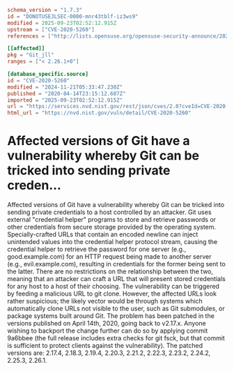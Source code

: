 ```toml
schema_version = "1.7.3"
id = "DONOTUSEJLSEC-0000-mnr43tblf-iz3ws9"
modified = 2025-09-23T02:52:12.915Z
upstream = ["CVE-2020-5260"]
references = ["http://lists.opensuse.org/opensuse-security-announce/2020-04/msg00027.html", "http://lists.opensuse.org/opensuse-security-announce/2020-05/msg00003.html", "http://packetstormsecurity.com/files/157250/Git-Credential-Helper-Protocol-Newline-Injection.html", "http://www.openwall.com/lists/oss-security/2020/04/15/5", "http://www.openwall.com/lists/oss-security/2020/04/15/6", "http://www.openwall.com/lists/oss-security/2020/04/20/1", "https://github.com/git/git/commit/9a6bbee8006c24b46a85d29e7b38cfa79e9ab21b", "https://github.com/git/git/security/advisories/GHSA-qm7j-c969-7j4q", "https://lists.debian.org/debian-lts-announce/2020/04/msg00010.html", "https://lists.fedoraproject.org/archives/list/package-announce%40lists.fedoraproject.org/message/74Q7WVJ6FKLIN62VS2JD2XCNWK5TNKOW/", "https://lists.fedoraproject.org/archives/list/package-announce%40lists.fedoraproject.org/message/7TVS5UG6JD3MYIGSBKMIOS6AF7CR5IPI/", "https://lists.fedoraproject.org/archives/list/package-announce%40lists.fedoraproject.org/message/MOCTR2SEHCPSCOVUQJAGFPGKFMI2VE6V/", "https://lists.fedoraproject.org/archives/list/package-announce%40lists.fedoraproject.org/message/PN3FUOXKX3AXTULYV53ACABER2W2FSOU/", "https://lists.fedoraproject.org/archives/list/package-announce%40lists.fedoraproject.org/message/XPCEOIFLLEF24L6GLVJVFZX4CREDEHDF/", "https://lore.kernel.org/git/xmqqy2qy7xn8.fsf%40gitster.c.googlers.com/", "https://security.gentoo.org/glsa/202004-13", "https://support.apple.com/kb/HT211141", "https://usn.ubuntu.com/4329-1/", "https://www.debian.org/security/2020/dsa-4657", "http://lists.opensuse.org/opensuse-security-announce/2020-04/msg00027.html", "http://lists.opensuse.org/opensuse-security-announce/2020-05/msg00003.html", "http://packetstormsecurity.com/files/157250/Git-Credential-Helper-Protocol-Newline-Injection.html", "http://www.openwall.com/lists/oss-security/2020/04/15/5", "http://www.openwall.com/lists/oss-security/2020/04/15/6", "http://www.openwall.com/lists/oss-security/2020/04/20/1", "https://github.com/git/git/commit/9a6bbee8006c24b46a85d29e7b38cfa79e9ab21b", "https://github.com/git/git/security/advisories/GHSA-qm7j-c969-7j4q", "https://lists.debian.org/debian-lts-announce/2020/04/msg00010.html", "https://lists.fedoraproject.org/archives/list/package-announce%40lists.fedoraproject.org/message/74Q7WVJ6FKLIN62VS2JD2XCNWK5TNKOW/", "https://lists.fedoraproject.org/archives/list/package-announce%40lists.fedoraproject.org/message/7TVS5UG6JD3MYIGSBKMIOS6AF7CR5IPI/", "https://lists.fedoraproject.org/archives/list/package-announce%40lists.fedoraproject.org/message/MOCTR2SEHCPSCOVUQJAGFPGKFMI2VE6V/", "https://lists.fedoraproject.org/archives/list/package-announce%40lists.fedoraproject.org/message/PN3FUOXKX3AXTULYV53ACABER2W2FSOU/", "https://lists.fedoraproject.org/archives/list/package-announce%40lists.fedoraproject.org/message/XPCEOIFLLEF24L6GLVJVFZX4CREDEHDF/", "https://lore.kernel.org/git/xmqqy2qy7xn8.fsf%40gitster.c.googlers.com/", "https://security.gentoo.org/glsa/202004-13", "https://support.apple.com/kb/HT211141", "https://usn.ubuntu.com/4329-1/", "https://www.debian.org/security/2020/dsa-4657"]

[[affected]]
pkg = "Git_jll"
ranges = ["< 2.26.1+0"]

[database_specific.source]
id = "CVE-2020-5260"
modified = "2024-11-21T05:33:47.230Z"
published = "2020-04-14T23:15:12.607Z"
imported = "2025-09-23T02:52:12.915Z"
url = "https://services.nvd.nist.gov/rest/json/cves/2.0?cveId=CVE-2020-5260"
html_url = "https://nvd.nist.gov/vuln/detail/CVE-2020-5260"
```

# Affected versions of Git have a vulnerability whereby Git can be tricked into sending private creden...

Affected versions of Git have a vulnerability whereby Git can be tricked into sending private credentials to a host controlled by an attacker. Git uses external "credential helper" programs to store and retrieve passwords or other credentials from secure storage provided by the operating system. Specially-crafted URLs that contain an encoded newline can inject unintended values into the credential helper protocol stream, causing the credential helper to retrieve the password for one server (e.g., good.example.com) for an HTTP request being made to another server (e.g., evil.example.com), resulting in credentials for the former being sent to the latter. There are no restrictions on the relationship between the two, meaning that an attacker can craft a URL that will present stored credentials for any host to a host of their choosing. The vulnerability can be triggered by feeding a malicious URL to git clone. However, the affected URLs look rather suspicious; the likely vector would be through systems which automatically clone URLs not visible to the user, such as Git submodules, or package systems built around Git. The problem has been patched in the versions published on April 14th, 2020, going back to v2.17.x. Anyone wishing to backport the change further can do so by applying commit 9a6bbee (the full release includes extra checks for git fsck, but that commit is sufficient to protect clients against the vulnerability). The patched versions are: 2.17.4, 2.18.3, 2.19.4, 2.20.3, 2.21.2, 2.22.3, 2.23.2, 2.24.2, 2.25.3, 2.26.1.

